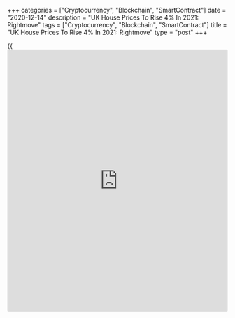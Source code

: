 +++
categories = ["Cryptocurrency", "Blockchain", "SmartContract"]
date = "2020-12-14"
description = "UK House Prices To Rise 4% In 2021: Rightmove"
tags = ["Cryptocurrency", "Blockchain", "SmartContract"]
title = "UK House Prices To Rise 4% In 2021: Rightmove"
type = "post"
+++

{{<iframe id="large-banner" src="https://www.bounty.group/#slide=9.0" width="100%" height="600" scrolling="no" style="border: 0px solid rgb(216, 221, 230); border-radius: 3px;">}}

UK house prices are forecast to log robust growth next year as there is
strong evidence that people will continue to have their reprioritised
housing needs high on their life agendas, property [website](https://www.playgroundfx.com/blog/website-for-forex-trading/) Rightmove
said Monday.

House prices are forecast to climb 4 percent in 2021.

In December, house prices increased 6.6 percent annually, faster than
the 6.3 percent rise registered in November.

However, on a monthly basis, house prices dropped 0.6 percent after
easing 0.5 percent in November.

With the expectation of a return to more normality in the second half of
2021 and a likely 'fresh start' mentality for some, there are sound
reasons for continued positive market sentiment that will outweigh the
economic, political, and [health][1] challenges ahead, Tim Bannister,
Rightmove's Director of Property Data, said.

For comments and feedback [contact](https://www.playgroundfx.com/contact/): editorial@rtt[news](https://www.letsplayfx.com/blog/forex-news-website/).com

[Economic News][2]

 **What parts of the world are seeing the best (and worst) economic
performances lately? Click[here][3] to check out our [Econ Scorecard][3]
and find out! See up-to-the-moment [ranking](https://www.playgroundfx.com/blog/crypto-exchange-ranking/)s for the best and worst
performers in [GDP][4], [unemployment rate][5], [inflation][6] and much
more.**

   1. www.rtt[news](https://www.letsplayfx.com/blog/forex-news-website/).com/Content/Health.aspx
   2. www.rtt[news](https://www.letsplayfx.com/blog/forex-news-website/).com/Content/EconomicNews.aspx
   3. www.rtt[news](https://www.letsplayfx.com/blog/forex-news-website/).com/economic-scorecard/world-rank/retail-sales/highest-performance.aspx
   4. www.rtt[news](https://www.letsplayfx.com/blog/forex-news-website/).com/economic-scorecard/world-rank/GDP/highest-performance.aspx
   5. www.rtt[news](https://www.letsplayfx.com/blog/forex-news-website/).com/economic-scorecard/world-rank/unemployment-rate/lowest-performance.aspx
   6. www.rtt[news](https://www.letsplayfx.com/blog/forex-news-website/).com/economic-scorecard/world-rank/CPI/highest-performance.aspx